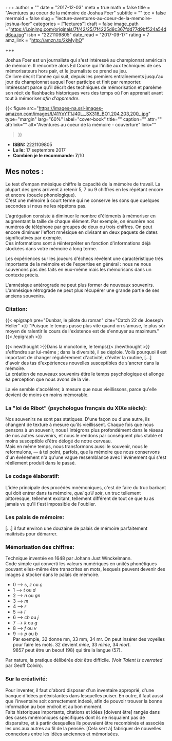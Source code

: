 +++
author = ""
date = "2017-12-03"
meta = true
math = false
title = "Aventures au coeur de la mémoire de Joshua Foer"
subtitle = ""
toc = false
mermaid = false
slug = "lecture-aventures-au-coeur-de-la-memoire-joshua-foer"
categories = ["lectures"]
draft = false
image_path ="https://i.pinimg.com/originals/7f/42/25/7f4225d8c367fdd77d9bf524a54dd6ca.jpg"
isbn = "2221109805"
date_read = "2017-09-17"
rating = 7
amz_link = "http://amzn.to/2kMyjhO"

+++

Joshua Foer est un journaliste qui s'est intéressé au championnat américain de mémoire. Il rencontre alors Ed Cooke qui l'initie aux techniques de ces mémorisateurs hors pair, et le journaliste ce prend au jeu.  
Ce livre décrit l'année qui suit, depuis les premiers entraînements jusqu'au jour du championnat auquel Foer participe et finit par remporter.  
Intéressant parce qu'il décrit des techniques de mémorisation et parsème son récit de flashbacks historiques vers des temps où l'on apprenait avant tout à mémoriser _afin d'apprendre_.


{{< figure
  src="https://images-na.ssl-images-amazon.com/images/I/41YxYT1J40L._SX318_BO1,204,203,200_.jpg"
  type="margin"
  larg="60%"
  label="cover-book"
  title=""
  caption=""
  attr=""
  attrlink=""
  alt="Aventures au coeur de la mémoire - couverture"
  link=""
 >}}

* __ISBN:__ 2221109805  
* __Lu le:__ 17 septembre 2017
* __Combien je le recommande: 7__/10  


## Mes notes :
Le test d'empan mnésique chiffre la capacité de la mémoire de travail. La plupart des gens arrivent à retenir 5, 7 ou 9 chiffres en les répétant encore et encore (boucle phonologique).  
C'est une mémoire à court terme qui ne conserve les sons que quelques secondes si nous ne les répétons pas.  

L'agrégation consiste à diminuer le nombre d'éléments à mémoriser en augmentant la taille de chaque élément. Par exemple, on énumère nos numéros de téléphone par groupes de deux ou trois chiffres. On peut encore diminuer l'effort mnésique en divisant en deux paquets de dates significatives par exemple.  
Ces informations sont à réinterprêter en fonction d'informations déjà stockées dans votre mémoire à long terme.  

Les expériences sur les joueurs d'échecs révèlent une caractéristique très importante de la mémoire et de l'expertise en général : nous ne nous souvenons pas des faits en eux-même mais les mémorisons dans un contexte précis.  

L'amnésique antérograde ne peut plus former de nouveaux souvenirs.  
L'amnésique rétrograde ne peut plus récupérer une grande partie de ses anciens souvenirs.  

### Citation:

{{< epigraph pre="Dunbar, le pilote du roman" cite="Catch 22 de Joeseph Heller" >}}
  "Puisque le temps passe plus vite quand on s'amuse, le plus sûr moyen de ralentir le cours de l'existence est de s'ennuyer au maximum."  
{{< /epigraph >}} 

{{< newthought >}}Dans la monotonie, le temps{{< /newthought >}} s'effondre sur lui-même ; dans la diversité, il se déploie. Voilà pourquoi il est important de changer régulièrement d'activité, d'éviter la routine, […] d'avoir des tas d'expériences nouvelles susceptibles de s'ancrer dans la mémoire.  
La création de nouveaux souvenirs étire le temps psychologique et allonge éa perception que nous avons de la vie.  

La vie semble s'accélérer, à mesure que nous vieillissons, parce qu'elle devient de moins en moins mémorable.  

### La "loi de Ribot" (psychologue français du XIXe siècle):
Nos souvenirs ne sont pas statiques. D'une façon ou d'une autre, ils changent de texture à mesure qu'ils vieillissent. Chaque fois que nous pensons à un souvenir, nous l'intégrons plus profondément dans le réseau de nos autres souvenirs, et nous le rendons par conséquent plus stable et moins susceptible d'être délogé de notre cerveau.  
Mais en même temps, nous transformons aussi le souvenir, nous le reformulons, — à tel point, parfois, que la mémoire que nous conservons d'un événement n'a qu'une vague ressemblance avec l'événement qui s'est réellement produit dans le passé.  

### Le codage élaboratif:
L'idée principale des procédés mnémoniques, c'est de faire du truc barbant qui doit entrer dans ta mémoire, _quel qu'il soit_, un truc tellement pittoresque, tellement excitant, tellement différent de tout ce que tu as jamais vu qu'il t'est impossible de l'oublier.  

### Les palais de mémoire:
[…] il faut environ une douzaine de palais de mémoire parfaitement maîtrisés pour démarrer.  

### Mémorisation des chiffres:
Technique inventée en 1648 par Johann Just Winckelmann.  
Code simple qui converti les valeurs numériques en unités phonétiques pouvant elles-même être transcrites en mots, lesquels peuvent devenir des images à stocker dans le palais de mémoire.  
* 0 --> _s_, _z_ ou _ç_
* 1 --> _t_ ou _d_
* 2 --> _n_ ou _gn_
* 3 --> _m_
* 4 --> _r_
* 5 --> _l_
* 6 --> _ch_ ou _j_
* 7 --> _k_ ou _g_
* 8 --> _f_ ou _v_
* 9 --> _p_ ou _b_  
Par exemple, 32 donne mn, 33 mm, 34 mr. On peut insérer des voyelles pour faire les mots. 32 devient _mine_, 33 _mime_, 34 _mort_.  
9857 peut être un beouf (98) qui tire la langue (57).  

Par nature, la pratique délibérée _doit_ être difficile. (Voir _Talent is overrated_ par Geoff Colvin).  

### Sur la créativité:
Pour inventer, il faut d'abord disposer d'un inventaire approprié, d'une banque d'idées prééxistantes dans lesquelles puiser. En outre, il faut aussi que l'inventaire soit correctement indexé, afin de pouvoir trouver la bonne information au bon endroit et au bon moment.  
Faits historiques importants, citations et idées [doivent être] rangés dans des cases mnémoniques spécifiques dont ils ne risquaient pas de disparaitre, et à partir desquelles ils pouvaient être recombinés et associés les uns aux autres au fil de la pensée. [Cela sert à] fabriquer de nouvelles connexions entre les idées anciennes et mémorisées.